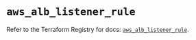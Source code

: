 # `aws_alb_listener_rule`

Refer to the Terraform Registry for docs: [`aws_alb_listener_rule`](https://registry.terraform.io/providers/hashicorp/aws/5.84.0/docs/resources/alb_listener_rule).

